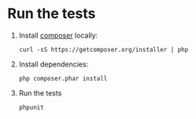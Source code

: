 # Run the tests
1. Install [composer](https://getcomposer.org) locally:

	`curl -sS https://getcomposer.org/installer | php`
2. Install dependencies:

	`php composer.phar install`
3. Run the tests

	`phpunit`